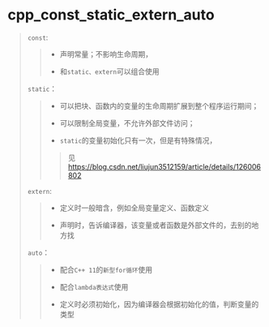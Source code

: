 # cpp_const_static_extern_auto

>
> `const`: 
> 
> > * 声明常量；不影响生命周期，
> > 
> > * 和`static、extern`可以组合使用
>
> `static`：
> 
> > * 可以把块、函数内的变量的生命周期扩展到整个程序运行期间；
> > 
> > * 可以限制全局变量，不允许外部文件访问；
> > 
> > * `static`的变量初始化只有一次，但是有特殊情况，
> > > 见 https://blog.csdn.net/liujun3512159/article/details/126006802
> 
>
> `extern`:
> 
> > * 定义时一般暗含，例如全局变量定义、函数定义
> > 
> > * 声明时，告诉编译器，该变量或者函数是外部文件的，去别的地方找
>
> `auto`： 
> 
> > * 配合`C++ 11`的`新型for循环`使用
> > 
> > * 配合`lambda表达式`使用
> > 
> > * 定义时必须初始化，因为编译器会根据初始化的值，判断变量的类型
>
> 
> 























